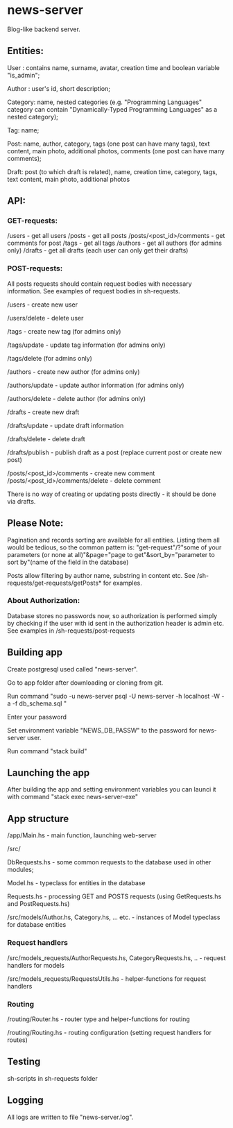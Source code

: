 # news-server

Blog-like backend server.

## Entities:

User : contains name, surname, avatar, creation time and boolean variable "is_admin";

Author : user's id, short description;

Category: name, nested categories (e.g. "Programming Languages" category can contain "Dynamically-Typed Programming Languages" as a nested category);

Tag: name;

Post: name, author, category, tags (one post can have many tags), text content, main photo, additional photos, comments (one post can have many comments);

Draft: post (to which draft is related), name,  creation time, category, tags, text content, main photo, additional photos

## API:

### GET-requests:

/users - get all users
/posts - get all posts
/posts/<post_id>/comments - get comments for post
/tags - get all tags
/authors - get all authors (for admins only)
/drafts - get all drafts (each user can only get their drafts)

### POST-requests:

All posts requests should contain request bodies with necessary information. See examples of request bodies in sh-requests.

/users - create new user

/users/delete - delete user


/tags - create new tag (for admins only)

/tags/update - update tag information (for admins only)

/tags/delete (for admins only)


/authors - create new author (for admins only)

/authors/update - update author information (for admins only)

/authors/delete - delete author (for admins only)


/drafts - create new draft

/drafts/update - update draft information

/drafts/delete - delete draft

/drafts/publish - publish draft as a post (replace current post or create new post)

/posts/<post_id>/comments - create new comment
/posts/<post_id>/comments/delete - delete comment

There is no way of creating or updating posts directly - it should be done via drafts.

## Please Note:

Pagination and records sorting are available for all entities. Listing them all would be tedious, so the common pattern is: "get-request"/?"some of your parameters (or none at all)"&page="page to get"&sort_by="parameter to sort by"(name of the field in the database)

Posts allow filtering by author name, substring in content etc. See /sh-requests/get-requests/getPosts* for examples.

### About Authorization:

Database stores no passwords now, so authorization is performed simply by checking if the user with id sent in the authorization header is admin etc. See examples in /sh-requests/post-requests

## Building app

Create postgresql used called "news-server".

Go to app folder after downloading or cloning from git.

Run command "sudo -u news-server psql -U news-server -h localhost -W -a -f db_schema.sql "

Enter your password

Set environment variable "NEWS_DB_PASSW" to the password for news-server user.

Run command "stack build"

## Launching the app

After building the app and setting environment variables you can launci it with command "stack exec news-server-exe"

## App structure

/app/Main.hs - main function, launching web-server

/src/

  DbRequests.hs - some common requests to the database used in other modules;

  Model.hs - typeclass for entities in the database

  Requests.hs - processing GET and POSTS requests (using GetRequests.hs and PostRequests.hs) 

/src/models/Author.hs, Category.hs, ... etc. - instances of Model typeclass for database entities

### Request handlers

/src/models_requests/AuthorRequests.hs, CategoryRequests.hs, .. - request handlers for models

/src/models_requests/RequestsUtils.hs - helper-functions for request handlers

### Routing

/routing/Router.hs - router type and helper-functions for routing

/routing/Routing.hs - routing configuration (setting request handlers for routes)

## Testing

sh-scripts in sh-requests folder


## Logging

All logs are written to file "news-server.log".

